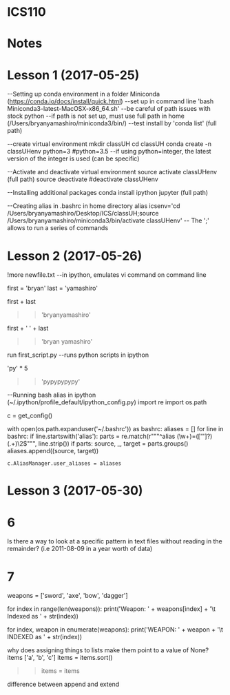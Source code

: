 # ICS110

Notes
=========================
Lesson 1 (2017-05-25)
======================
--Setting up conda environment in a folder
Miniconda (https://conda.io/docs/install/quick.html)
--set up in command line 'bash Miniconda3-latest-MacOSX-x86_64.sh'
--be careful of path issues with stock python
	--if path is not set up, must use full path in home (/Users/bryanyamashiro/miniconda3/bin/)
	--test install by 'conda list' (full path)

--create virtual environment
mkdir classUH
cd classUH
conda create -n classUHenv python=3 #python=3.5
--if using python=integer, the latest version of the integer is used (can be specific)

--Activate and deactivate virtual environment
source activate classUHenv (full path)
source deactivate #deactivate classUHenv

--Installing additional packages
conda install ipython jupyter (full path)


--Creating alias in .bashrc in home directory
alias icsenv='cd /Users/bryanyamashiro/Desktop/ICS/classUH;source /Users/bryanyamashiro/miniconda3/bin/activate classUHenv'
-- The ';' allows to run a series of commands


Lesson 2 (2017-05-26)
======================
!more newfile.txt
--in ipython, emulates vi command on command line


first = 'bryan'
last = 'yamashiro'

first + last
>> 'bryanyamashiro'

first + ' ' + last
>> 'bryan yamashiro'



run first_script.py
--runs python scripts in ipython

'py' * 5
>> 'pypypypypy'



--Running bash alias in ipython (~/.ipython/profile_default/ipython_config.py)
import re
import os.path

c = get_config()

with open(os.path.expanduser('~/.bashrc')) as bashrc:
    aliases = []
    for line in bashrc:
        if line.startswith('alias'):
            parts = re.match(r"""^alias (\w+)=(['"]?)(.+)\2$""", line.strip())
            if parts:
                source, _, target = parts.groups()
                aliases.append((source, target))

    c.AliasManager.user_aliases = aliases


Lesson 3 (2017-05-30)
======================

6
===========
Is there a way to look at a specific pattern in text files without reading in the remainder? (i.e 2011-08-09 in a year worth of data)

7
===========
weapons = ['sword', 'axe', 'bow', 'dagger']

for index in range(len(weapons)):
    print('Weapon: ' + weapons[index] + '\t Indexed as ' + str(index))  
    
for index, weapon in enumerate(weapons):
    print('WEAPON: ' + weapon + '\t INDEXED as ' + str(index))



why does assigning things to lists make them point to a value of None?
items ['a', 'b', 'c']
items = items.sort()
>> items = items



difference between append and extend

